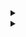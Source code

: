 <details> 
<summary></summary>
custom_markflo
  digraph G {
    size ="4,4";
    "Ingest Data" [shape=box];
    "Ingest Data" -> parse [weight=8];
    parse -> Cleanup;
    Cleanup -> Normalise;
    Normalise -> { process_miner; store};
    process_miner [label="Process Mining"];
    store [shape=box,style=filled,color=".7 .3 1.0", label="temp storage"];
  }
custom_markflo
</details>

<details> 
<summary></summary>
custom_markschema        
@startuml

object Events {
   -CASE_ID : String
   -CASE_ACTIVITY_ID : String
   -APP_ID : Integer
   -CASE_START_TIMESTAMP : Timestamp
   -CASE_RESOURCE_ID : String
   ..
   +CASE_END_TIMESTAMP : Timestamp
   +NEXT_CASE_RESOURCE_ID : String
   +PREV_CASE_RESOURCE_ID : String
   +NEXT_CASE_ACTIVITY_ID : String
   +PREV_CASE_ACTIVITY_ID : String
   +EDGE : String
   +REPEAT_SELF_LOOP_FLAG : Integer
   +REDO_SELF_LOOP_FLAG : Integer
   +START_FLAG : Integer
   +END_FLAG : Integer
   +DURATION_DAYS : Long
   +DURATION_SEC : Long  
}

object Cases {
  #CASE_ID = String
  #VARIANT_ID = String
  #VARIANTS = Seq[String]
}

object Variants {
   #VARIANT_ID = String
   #VARIANTS = Seq[String]
}

object Applications {
   -APP_ID = Integer
   -APP_NAME = String
   -APP_TYPE = Integer
   -APP_URL = String
   -APP_DESCRIPTION = String
}


Events <|-- Cases : <CASE_ID>
Cases <|-- Variants : <VARIANT_ID>
Events <|-- Applications : <APP_ID>

@enduml
custom_markschema
</details>
